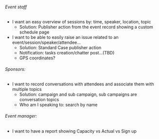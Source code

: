 ###### Event staff
* I want an easy overview of sessions by: time, speaker, location, topic
  * Solution: Publisher action from the event record showing a custom schedule page
* I want to be able to easily raise an issue related to an event/session/speaker/attendee...
  * Solution: Standard Case publisher action
  * Notification: tasks creation/chatter post...(TBD)
  * GPS coordinates?

###### Sponsors:
* I want to record conversations with attendees and associate them with multiple topics
  * Solution: campaign and sub campaign, sub campaigns are conversation topics 
  * Who am I speaking to: search by name

###### Event manager:
* I want to have a report showing Capacity vs Actual vs Sign up
